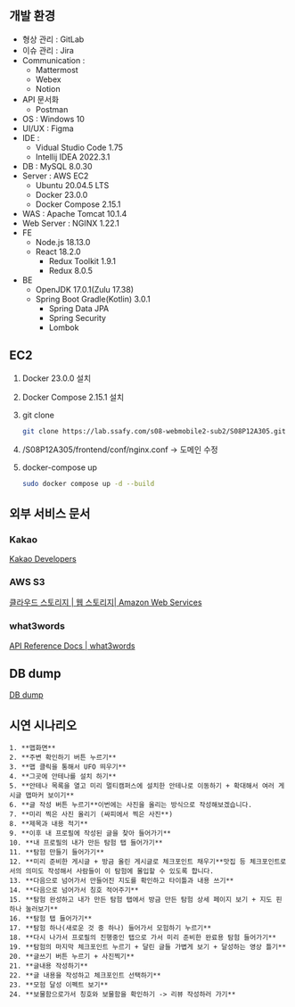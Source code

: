 ## 개발 환경

- 형상 관리 : GitLab
- 이슈 관리 : Jira
- Communication :
    - Mattermost
    - Webex
    - Notion
- API 문서화
    - Postman
- OS : Windows 10
- UI/UX : Figma
- IDE :
    - Vidual Studio Code 1.75
    - Intellij IDEA 2022.3.1
- DB : MySQL 8.0.30
- Server : AWS EC2
    - Ubuntu 20.04.5 LTS
    - Docker 23.0.0
    - Docker Compose 2.15.1
- WAS : Apache Tomcat 10.1.4
- Web Server : NGINX 1.22.1
- FE
    - Node.js 18.13.0
    - React 18.2.0
        - Redux Toolkit 1.9.1
        - Redux 8.0.5
- BE
    - OpenJDK 17.0.1(Zulu 17.38)
    - Spring Boot Gradle(Kotlin) 3.0.1
        - Spring Data JPA
        - Spring Security
        - Lombok

## EC2

1. Docker 23.0.0 설치
2. Docker Compose 2.15.1 설치
3. git clone
    
    ```bash
    git clone https://lab.ssafy.com/s08-webmobile2-sub2/S08P12A305.git
    ```
    
4. /S08P12A305/frontend/conf/nginx.conf → 도메인 수정
5. docker-compose up
    
    ```bash
    sudo docker compose up -d --build
    ```
    

## 외부 서비스 문서

### Kakao

[Kakao Developers](https://developers.kakao.com/docs/latest/ko/kakaologin/rest-api)

### AWS S3

[클라우드 스토리지 | 웹 스토리지| Amazon Web Services](https://aws.amazon.com/ko/s3/?did=ap_card&trk=ap_card)

### what3words

[API Reference Docs | what3words](https://developer.what3words.com/public-api/docs)

## DB dump
[DB dump](./antennadb_dump.sql)

## 시연 시나리오
    1. **맵화면**
    2. **주변 확인하기 버튼 누르기**
    3. **맵 클릭을 통해서 UFO 띄우기**
    4. **그곳에 안테나를 설치 하기**
    5. **안테나 목록을 열고 미리 멀티캠퍼스에 설치한 안테나로 이동하기 + 확대해서 여러 게시글 맵마커 보이기**
    6. **글 작성 버튼 누르기**이번에는 사진을 올리는 방식으로 작성해보겠습니다.
    7. **미리 찍은 사진 올리기 (싸피에서 찍은 사진**)
    8. **제목과 내용 적기**
    9. **이후 내 프로필에 작성된 글을 찾아 들어가기**
    10. **내 프로필의 내가 만든 탐험 탭 들어가기**
    11. **탐험 만들기 들어가기**
    12. **미리 준비한 게시글 + 방금 올린 게시글로 체크포인트 채우기**맛집 등 체크포인트로서의 의미도 작성해서 사람들이 이 탐험에 몰입할 수 있도록 합니다.
    13. **다음으로 넘어가서 만들어진 지도를 확인하고 타이틀과 내용 쓰기**
    14. **다음으로 넘어가서 칭호 적어주기**
    15. **탐험 완성하고 내가 만든 탐험 탭에서 방금 만든 탐험 상세 페이지 보기 + 지도 핀 하나 눌러보기**
    16. **탐험 탭 들어가기**
    17. **탐험 하나(새로운 것 중 하나) 들어가서 모험하기 누르기**
    18. **다시 나가서 프로필의 진행중인 탭으로 가서 미리 준비한 완료용 탐험 들어가기**
    19. **탐험의 마지막 체크포인트 누르기 + 달린 글들 가볍게 보기 + 달성하는 영상 틀기**
    20. **글쓰기 버튼 누르기 + 사진찍기**
    21. **글내용 작성하기**
    22. **글 내용을 작성하고 체크포인트 선택하기**
    23. **모험 달성 이펙트 보기**
    24. **보물함으로가서 칭호와 보물함을 확인하기 -> 리뷰 작성하러 가기**
